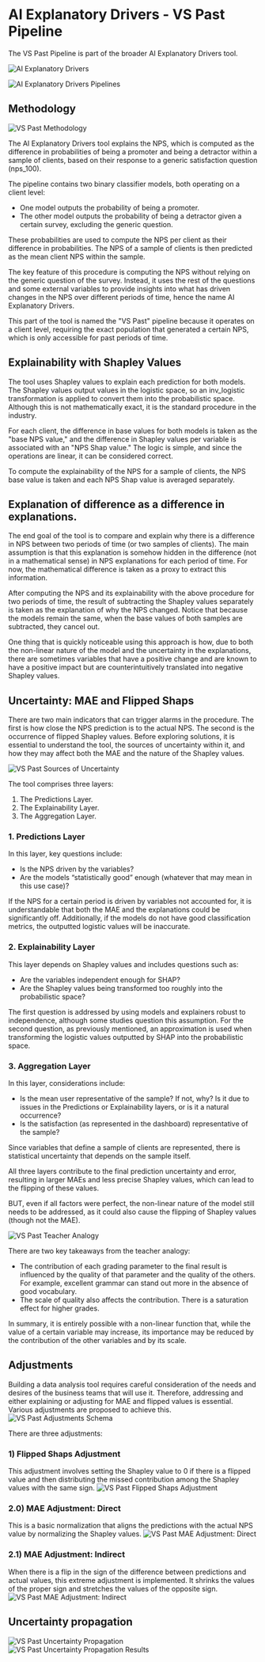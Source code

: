 # AI Explanatory Drivers - VS Past Pipeline
The VS Past Pipeline is part of the broader AI Explanatory Drivers tool.

![AI Explanatory Drivers](src/AI_Explanatory_Drivers.png)

![AI Explanatory Drivers Pipelines](src/AI_Explanatory_Drivers_pipeline.png)

## Methodology

![VS Past Methodology](src/VS_past_methodology.png)

The AI Explanatory Drivers tool explains the NPS, which is computed as the difference in probabilities of being a promoter and being a detractor within a sample of clients, based on their response to a generic satisfaction question (nps_100).

The pipeline contains two binary classifier models, both operating on a client level:
- One model outputs the probability of being a promoter.
- The other model outputs the probability of being a detractor given a certain survey, excluding the generic question.

These probabilities are used to compute the NPS per client as their difference in probabilities. The NPS of a sample of clients is then predicted as the mean client NPS within the sample.

The key feature of this procedure is computing the NPS without relying on the generic question of the survey. Instead, it uses the rest of the questions and some external variables to provide insights into what has driven changes in the NPS over different periods of time, hence the name AI Explanatory Drivers.

This part of the tool is named the "VS Past" pipeline because it operates on a client level, requiring the exact population that generated a certain NPS, which is only accessible for past periods of time.

## Explainability with Shapley Values

The tool uses Shapley values to explain each prediction for both models. The Shapley values output values in the logistic space, so an inv_logistic transformation is applied to convert them into the probabilistic space. Although this is not mathematically exact, it is the standard procedure in the industry.

For each client, the difference in base values for both models is taken as the "base NPS value," and the difference in Shapley values per variable is associated with an "NPS Shap value." The logic is simple, and since the operations are linear, it can be considered correct.

To compute the explainability of the NPS for a sample of clients, the NPS base value is taken and each NPS Shap value is averaged separately.

## Explanation of difference as a difference in explanations.

The end goal of the tool is to compare and explain why there is a difference in NPS between two periods of time (or two samples of clients). The main assumption is that this explanation is somehow hidden in the difference (not in a mathematical sense) in NPS explanations for each period of time. For now, the mathematical difference is taken as a proxy to extract this information.

After computing the NPS and its explainability with the above procedure for two periods of time, the result of subtracting the Shapley values separately is taken as the explanation of why the NPS changed. Notice that because the models remain the same, when the base values of both samples are subtracted, they cancel out.

One thing that is quickly noticeable using this approach is how, due to both the non-linear nature of the model and the uncertainty in the explanations, there are sometimes variables that have a positive change and are known to have a positive impact but are counterintuitively translated into negative Shapley values.

## Uncertainty: MAE and Flipped Shaps

There are two main indicators that can trigger alarms in the procedure. The first is how close the NPS prediction is to the actual NPS. The second is the occurrence of flipped Shapley values. Before exploring solutions, it is essential to understand the tool, the sources of uncertainty within it, and how they may affect both the MAE and the nature of the Shapley values.

![VS Past Sources of Uncertainty](src/VS_past_sources_uncertainty.png)

The tool comprises three layers:
1. The Predictions Layer.
2. The Explainability Layer.
3. The Aggregation Layer.

### 1. Predictions Layer
In this layer, key questions include:
- Is the NPS driven by the variables?
- Are the models “statistically good” enough (whatever that may mean in this use case)?

If the NPS for a certain period is driven by variables not accounted for, it is understandable that both the MAE and the explanations could be significantly off. Additionally, if the models do not have good classification metrics, the outputted logistic values will be inaccurate.

### 2. Explainability Layer
This layer depends on Shapley values and includes questions such as:
- Are the variables independent enough for SHAP?
- Are the Shapley values being transformed too roughly into the probabilistic space?

The first question is addressed by using models and explainers robust to independence, although some studies question this assumption. For the second question, as previously mentioned, an approximation is used when transforming the logistic values outputted by SHAP into the probabilistic space.

### 3. Aggregation Layer
In this layer, considerations include:
- Is the mean user representative of the sample? If not, why? Is it due to issues in the Predictions or Explainability layers, or is it a natural occurrence?
- Is the satisfaction (as represented in the dashboard) representative of the sample?

Since variables that define a sample of clients are represented, there is statistical uncertainty that depends on the sample itself.

All three layers contribute to the final prediction uncertainty and error, resulting in larger MAEs and less precise Shapley values, which can lead to the flipping of these values. 

BUT, even if all factors were perfect, the non-linear nature of the model still needs to be addressed, as it could also cause the flipping of Shapley values (though not the MAE).

![VS Past Teacher Analogy](src/VS_past_teacher_analogy.png)

There are two key takeaways from the teacher analogy:

- The contribution of each grading parameter to the final result is influenced by the quality of that parameter and the quality of the others. For example, excellent grammar can stand out more in the absence of good vocabulary.
- The scale of quality also affects the contribution. There is a saturation effect for higher grades.

In summary, it is entirely possible with a non-linear function that, while the value of a certain variable may increase, its importance may be reduced by the contribution of the other variables and by its scale.

## Adjustments
Building a data analysis tool requires careful consideration of the needs and desires of the business teams that will use it. Therefore, addressing and either explaining or adjusting for MAE and flipped values is essential. Various adjustments are proposed to achieve this.
![VS Past Adjustments Schema](src/VS_past_adjustments.png)

There are three adjustments:

### 1) Flipped Shaps Adjustment
This adjustment involves setting the Shapley value to 0 if there is a flipped value and then distributing the missed contribution among the Shapley values with the same sign.
![VS Past Flipped Shaps Adjustment](src/flipped_shaps.png)

### 2.0) MAE Adjustment: Direct
This is a basic normalization that aligns the predictions with the actual NPS value by normalizing the Shapley values.
![VS Past MAE Adjustment: Direct](src/VS_past_direct_adjust.png)

### 2.1) MAE Adjustment: Indirect
When there is a flip in the sign of the difference between predictions and actual values, this extreme adjustment is implemented. It shrinks the values of the proper sign and stretches the values of the opposite sign.
![VS Past MAE Adjustment: Indirect](src/VS_past_indirect_adjust.png)


## Uncertainty propagation
![VS Past Uncertainty Propagation](src/VS_past_uncertainty_propagation.png)
![VS Past Uncertainty Propagation Results](src/VS_past_uncertainty_propagation_2.png)

